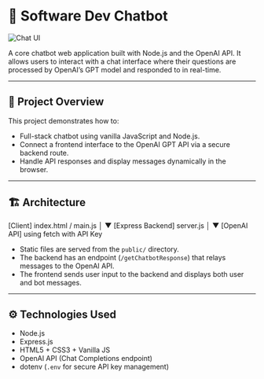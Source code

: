 # 💬 Software Dev Chatbot

![Chat UI](./public/img/1_MAIN.png)

A core chatbot web application built with Node.js and the OpenAI API. It allows users to interact with a chat interface where their questions are processed by OpenAI’s GPT model and responded to in real-time.

---

## 🧠 Project Overview

This project demonstrates how to:

- Full-stack chatbot using vanilla JavaScript and Node.js.
- Connect a frontend interface to the OpenAI GPT API via a secure backend route.
- Handle API responses and display messages dynamically in the browser.

---

## 🏗️ Architecture
[Client] index.html / main.js
│
▼
[Express Backend] server.js
│
▼
[OpenAI API] using fetch with API Key


- Static files are served from the `public/` directory.
- The backend has an endpoint (`/getChatbotResponse`) that relays messages to the OpenAI API.
- The frontend sends user input to the backend and displays both user and bot messages.

---

## ⚙️ Technologies Used

- Node.js
- Express.js
- HTML5 + CSS3 + Vanilla JS
- OpenAI API (Chat Completions endpoint)
- dotenv (`.env` for secure API key management)
